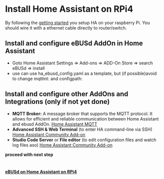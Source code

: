 # Install Home Assistant on RPi4

By following the [getting started](https://www.home-assistant.io/installation/raspberrypi/) you setup HA on your raspberry Pi. 
You should wire it with a ethernet cable directly to router/switch.

## Install and configure eBUSd AddOn in Home Assistant
- Goto Home Assistant Settings => Add-ons => ADD-On Store => search eBUSd => install
- use can use ha_ebusd_config.yaml as a template, but (if possible)avoid to change mqttint: and configpath:
  
## Install and configure other AddOns and Integrations (only if not yet done)

- **MQTT Broker:** A message broker that supports the MQTT protocol. It allows for efficient and reliable communication between Home Assistant and ebusd AddOn.
    [Home Assistant MQTT](https://www.home-assistant.io/integrations/mqtt)
- **Advanced SSH & Web Terminal** (to enter HA command-line via SSH)
    [Home Assistant Community Add-on](https://github.com/hassio-addons/addon-ssh)
- **Studio Code Server** or **File editor** (to edit configuration files and watch log files aso)
    [Home Assistant Community Add-on](https://github.com/hassio-addons/addon-vscode)


**proceed with next step** 
#
**[eBUSd on Home Assistant on RPi4](home_assistant_ebusd.md)**
  
